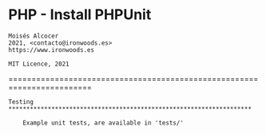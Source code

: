 PHP - Install PHPUnit
========================================================================

    Moisés Alcocer
    2021, <contacto@ironwoods.es>
    https://www.ironwoods.es

    MIT Licence, 2021
========================================================================

    Testing
    ********************************************************************

        Example unit tests, are available in 'tests/'
